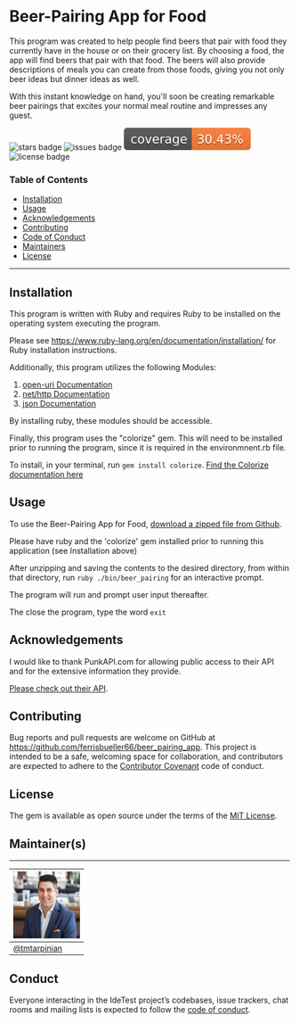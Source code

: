 # Beer-Pairing App for Food

This program was created to help people find beers that pair with food they currently have in the house or on their grocery list.
By choosing a food, the app will find beers that pair with that food. The beers will also provide descriptions of meals you can create from those foods, giving you not only beer ideas but dinner ideas as well.

With this instant knowledge on hand, you'll soon be creating remarkable beer pairings that excites your normal meal routine and impresses any guest.

![stars badge](https://img.shields.io/github/stars/tmtarpinian/beer_pairing_app)
![issues badge](https://img.shields.io/github/issues/tmtarpinian/beer_pairing_app)
[![Coverage](badge.svg)](https://github.com/tmtarpinian/Catan_stats)
![license badge](https://img.shields.io/github/license/tmtarpinian/beer_pairing_app)


### Table of Contents


- [Installation](#Installation)
- [Usage](#Usage)
- [Acknowledgements](#Acknowledgements)
- [Contributing](#Contributing)
- [Code of Conduct](#Conduct)
- [Maintainers](#Maintainer(s))
- [License](#license)

---

## Installation

This program is written with Ruby and requires Ruby to be installed on the operating system executing the program.

Please see https://www.ruby-lang.org/en/documentation/installation/ for Ruby installation instructions.

Additionally, this program utilizes the following Modules:

1. [open-uri Documentation](https://ruby-doc.org/stdlib-2.6.3/libdoc/open-uri/rdoc/OpenURI.html)
2. [net/http Documentation](https://ruby-doc.org/stdlib-2.7.1/libdoc/net/http/rdoc/Net/HTTP.html)
3. [json Documentation](https://ruby-doc.org/stdlib-2.6.3/libdoc/json/rdoc/JSON.html)

By installing ruby, these modules should be accessible.

Finally, this program uses the "colorize" gem.
This will need to be installed prior to running the program, since it is required in the environmnent.rb file.

To install, in your terminal, run `gem install colorize`.
[Find the Colorize documentation here](https://github.com/fazibear/colorize)

## Usage


To use the Beer-Pairing App for Food, [download a zipped file from Github](https://github.com/tmtarpinian/beer_pairing_app).

Please have ruby and the 'colorize' gem installed prior to running this application (see Installation above)

After unzipping and saving the contents to the desired directory, from within that directory, run `ruby ./bin/beer_pairing` for an interactive prompt.

The program will run and prompt user input thereafter.

The close the program, type the word `exit`

## Acknowledgements

I would like to thank PunkAPI.com for allowing public access to their API and for the extensive information they provide.

[Please check out their API](https://punkapi.com/).


## Contributing

Bug reports and pull requests are welcome on GitHub at https://github.com/ferrisbueller66/beer_pairing_app. This project is intended to be a safe, welcoming space for collaboration, and contributors are expected to adhere to the [Contributor Covenant](http://contributor-covenant.org) code of conduct.

## License

The gem is available as open source under the terms of the [MIT License](https://opensource.org/licenses/MIT).

## Maintainer(s)
---

| ![tmtarpinian](./tmtarpinian.jpg)     |
| :------------- | 
|[@tmtarpinian](https://github.com/tmtarpinian) |

## Conduct

Everyone interacting in the IdeTest project’s codebases, issue trackers, chat rooms and mailing lists is expected to follow the [code of conduct](https://github.com/ferrisbueller66/beer_pairing_app/blob/master/CODE_OF_CONDUCT.md).
